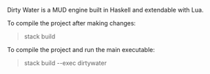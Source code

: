 Dirty Water is a MUD engine built in Haskell and extendable with Lua.

To compile the project after making changes:

> stack build

To compile the project and run the main executable:

> stack build --exec dirtywater

